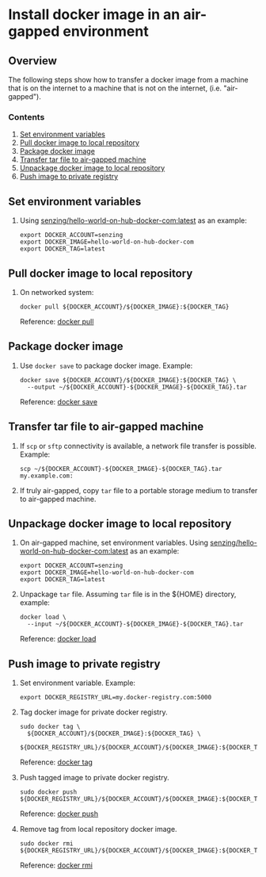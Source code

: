 # Install docker image in an air-gapped environment

## Overview

The following steps show how to transfer a docker image from a machine
that is on the internet to a machine that is not on the internet, (i.e. "air-gapped").

### Contents

1. [Set environment variables](#set-environment-variables)
1. [Pull docker image to local repository](#pull-docker-image-to-local-repository)
1. [Package docker image](#package-docker-image)
1. [Transfer tar file to air-gapped machine](#transfer-tar-file-to-air-gapped-machine)
1. [Unpackage docker image to local repository](#unpackage-docker-image-to-local-repository)
1. [Push image to private registry](#push-image-to-private-registry)

## Set environment variables

1. Using [senzing/hello-world-on-hub-docker-com:latest](https://hub.docker.com/r/senzing/hello-world-on-hub-docker-com) as an example:

    ```console
    export DOCKER_ACCOUNT=senzing
    export DOCKER_IMAGE=hello-world-on-hub-docker-com
    export DOCKER_TAG=latest
    ```

## Pull docker image to local repository

1. On networked system:

    ```console
    docker pull ${DOCKER_ACCOUNT}/${DOCKER_IMAGE}:${DOCKER_TAG}
    ```

    Reference: [docker pull](https://docs.docker.com/engine/reference/commandline/pull/)

## Package docker image

1. Use `docker save` to package docker image. Example:

    ```console
    docker save ${DOCKER_ACCOUNT}/${DOCKER_IMAGE}:${DOCKER_TAG} \
      --output ~/${DOCKER_ACCOUNT}-${DOCKER_IMAGE}-${DOCKER_TAG}.tar
    ```

    Reference: [docker save](https://docs.docker.com/engine/reference/commandline/save/)

## Transfer tar file to air-gapped machine

1. If `scp` or `sftp` connectivity is available, a network file transfer is possible. Example:

    ```console
    scp ~/${DOCKER_ACCOUNT}-${DOCKER_IMAGE}-${DOCKER_TAG}.tar my.example.com:
    ```

1. If truly air-gapped, copy `tar` file to a portable storage medium to transfer to air-gapped machine.

## Unpackage docker image to local repository

1. On air-gapped machine, set environment variables.
   Using [senzing/hello-world-on-hub-docker-com:latest](https://hub.docker.com/r/senzing/hello-world-on-hub-docker-com) as an example:

    ```console
    export DOCKER_ACCOUNT=senzing
    export DOCKER_IMAGE=hello-world-on-hub-docker-com
    export DOCKER_TAG=latest
    ```

1. Unpackage `tar` file. Assuming `tar` file is in the ${HOME} directory, example:

    ```console
    docker load \
      --input ~/${DOCKER_ACCOUNT}-${DOCKER_IMAGE}-${DOCKER_TAG}.tar  
    ```

    Reference: [docker load](https://docs.docker.com/engine/reference/commandline/load/)

## Push image to private registry

1. Set environment variable. Example:

    ```console
    export DOCKER_REGISTRY_URL=my.docker-registry.com:5000
    ```

1. Tag docker image for private docker registry.

    ```console
    sudo docker tag \
      ${DOCKER_ACCOUNT}/${DOCKER_IMAGE}:${DOCKER_TAG} \
      ${DOCKER_REGISTRY_URL}/${DOCKER_ACCOUNT}/${DOCKER_IMAGE}:${DOCKER_TAG}
    ```

    Reference: [docker tag](https://docs.docker.com/engine/reference/commandline/tag/)

1. Push tagged image to private docker registry.

    ```console
    sudo docker push ${DOCKER_REGISTRY_URL}/${DOCKER_ACCOUNT}/${DOCKER_IMAGE}:${DOCKER_TAG}
    ```

    Reference: [docker push](https://docs.docker.com/engine/reference/commandline/push/)

1. Remove tag from local repository docker image.

    ```console
    sudo docker rmi ${DOCKER_REGISTRY_URL}/${DOCKER_ACCOUNT}/${DOCKER_IMAGE}:${DOCKER_TAG}
    ```

    Reference: [docker rmi](https://docs.docker.com/engine/reference/commandline/rmi/)
